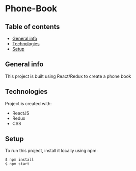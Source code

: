 # Phone-Book
## Table of contents
* [General info](#general-info)
* [Technologies](#technologies)
* [Setup](#setup)

## General info
This project is built using React/Redux to create a phone book
	
## Technologies
Project is created with:
* ReactJS
* Redux
* CSS
	
## Setup
To run this project, install it locally using npm:

```
$ npm install
$ npm start
```